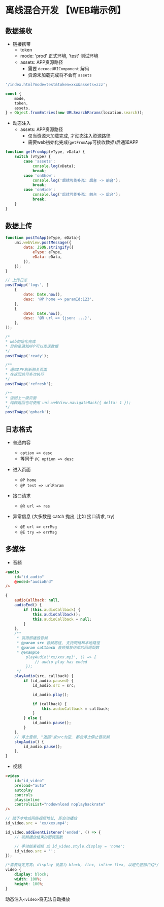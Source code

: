 # 离线混合开发 【WEB端示例】

## 数据接收
* 链接携带
	+ token
	+ mode: 'prod' 正式环境, 'test' 测试环境
	+ assets: APP资源路径
		- 需要 `decodeURIComponent` 解码
		- 资源未加载完成将不会有 `assets`

```js
'/index.html?mode=test&token=xxx&assets=zzz';

const {
	mode,
	token,
	assets,
} = Object.fromEntries(new URLSearchParams(location.search));
```

* 动态注入
	+ assets: APP资源路径
		- 仅当资源未加载完成, 才动态注入资源路径
		- 需要web初始化完成(`getFromApp`可接收数据)后通知APP

```js
function getFromApp(vType, vData) {
	switch (vType) {
		case 'assets':
			console.log(vData);
			break;
		case 'onShow':
			console.log('后续可能补充: 后台 -> 前台');
			break;
		case 'onHide':
			console.log('后续可能补充: 前台 -> 后台');
			break;
	}
}
```

## 数据上传
```js
function postToApp(eType, eData){
	uni.webView.postMessage({
		data: JSON.stringify({
			eType: eType,
			eData: eData,
		}),
	});
}

// 上传日志
postToApp('logs', [
	{
		date: Date.now(),
		desc: '@P home => paramId:123',
	},
	{
		date: Date.now(),
		desc: '@R url => {json: ...}',
	},
]);

/*
* web初始化完成
* 目的是通知APP可以发送数据
*/
postToApp('ready');

/**
* 通知APP刷新相关页面
* 在返回前可多次执行
*/
postToApp('refresh');

/**
* 返回上一级页面
* 纯粹返回也可使用 uni.webView.navigateBack({ delta: 1 });
*/
postToApp('goback');
```

## 日志格式
* 普通内容
	+ `option => desc`
	+ 等同于 `@C option => desc`

* 进入页面
	+ `@P home`
	+ `@P test => urlParam`

* 接口请求
	+ `@R url => res`

* 异常信息 (大多数是 catch 抛出, 比如 接口请求, try)
	+ `@E url => errMsg`
	+ `@E try => errMsg`

## 多媒体
* 音频
```html
<audio
	id="id_audio"
	@ended="audioEnd"
/>
```

```js
{
	audioCallback: null,
	audioEnd() {
		if (this.audioCallback) {
			this.audioCallback();
			this.audioCallback = null;
		}
	},
	/**
	 * 调用即播放音频
	 * @param src 音频路径, 支持网络和本地路径
	 * @param callback 音频播放结束的回调函数
	 * @example
		 playAudio('xx/xxx.mp3', () => {
			 // audio play has ended
		 });
	 */
	playAudio(src, callback) {
		if (id_audio.paused) {
			id_audio.src = src;

			id_audio.play();

			if (callback) {
				this.audioCallback = callback;
			}
		} else {
			id_audio.pause();
		}
	},
	// 停止音频, "返回"或src为空, 都会停止停止音视频
	stopAudio() {
		id_audio.pause();
	},
}
```

* 视频
```html
<video
	id="id_video"
	preload="auto"
	autoplay
	controls
	playsinline
	controlsList="nodownload noplaybackrate"
/>
```

```js
// 赋予本地或网络视频地址, 即自动播放
id_video.src = 'xx/xxx.mp4';

id_video.addEventListener('ended', () => {
	// 视频播放结束的回调函数

	// 手动结束视频 或 id_video.style.display = 'none';
	id_video.src = '';
});
```

```css
/*需要指定宽高; display 设置为 block, flex, inline-flex, 以避免底部白边*/
video {
	display: block;
	width: 100%;
	height: 100%;
}
```

动态注入`<video>`将无法自动播放
